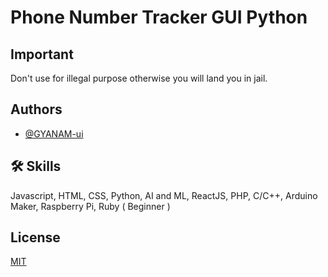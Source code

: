 
# Phone Number Tracker GUI Python



## Important

Don't use for illegal purpose otherwise you will land you in jail.

## Authors

- [@GYANAM-ui](https://www.github.com/GYANAM-ui)


## 🛠 Skills
Javascript, HTML, CSS, Python, AI and ML, ReactJS, PHP, C/C++, Arduino Maker, Raspberry Pi, Ruby ( Beginner )


## License

[MIT](https://choosealicense.com/licenses/mit/)

